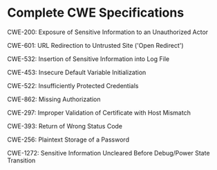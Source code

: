 

# Complete CWE Specifications

CWE-200: Exposure of Sensitive Information to an Unauthorized Actor

CWE-601: URL Redirection to Untrusted Site ('Open Redirect')

CWE-532: Insertion of Sensitive Information into Log File

CWE-453: Insecure Default Variable Initialization

CWE-522: Insufficiently Protected Credentials

CWE-862: Missing Authorization

CWE-297: Improper Validation of Certificate with Host Mismatch

CWE-393: Return of Wrong Status Code

CWE-256: Plaintext Storage of a Password

CWE-1272: Sensitive Information Uncleared Before Debug/Power State Transition